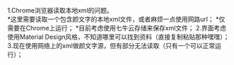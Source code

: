 ﻿1.Chrome浏览器读取本地xml的问题。   
*这里需要读取一个包含颜文字的本地xml文件，或者麻烦一点使用网路url；
*仅需要在Chrome上运行；
*目前考虑使用七牛云存储来保存xml文件；
2.界面考虑使用Material Design风格，不知道哪里可以找到资料（直接复制粘贴那种嘿嘿）；
3.现在使用网络上的xml做颜文字源，但有部分无法读取（只有一个可以正常运行）；

